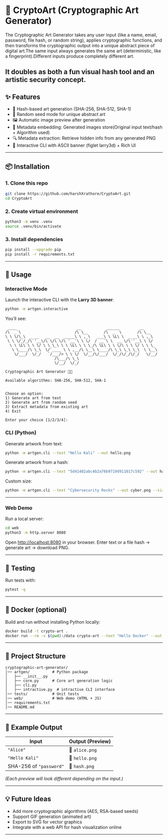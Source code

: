 # 🔐 CryptoArt (Cryptographic Art Generator)

The Cryptographic Art Generator takes any user input (like a name, email, password, file hash, or random string), applies cryptographic functions, and then transforms the cryptographic output into a unique abstract piece of digital art.The same input always generates the same art (deterministic, like a fingerprint).Different inputs produce completely different art.

It doubles as both a fun visual hash tool and an artistic security concept.
---

## ✨ Features

* 🔑 Hash-based art generation (SHA-256, SHA-512, SHA-1)
* 🎲 Random seed mode for unique abstract art
* 🖼️ Automatic image preview after generation
* 📜 Metadata embedding: Generated images store(Original input text/hash + Algorithm used)
* 🔍 Metadata extraction: Retrieve hidden info from any generated PNG
* 🎨 Interactive CLI with ASCII banner (figlet larry3d) + Rich UI

---

## 📦 Installation

### 1. Clone this repo

```bash
git clone https://github.com/harshXrathore/CryptoArt.git
cd CryptoArt
```

### 2. Create virtual environment

```bash
python3 -m venv .venv
source .venv/bin/activate
```

### 3. Install dependencies

```bash
pip install --upgrade pip
pip install -r requirements.txt
```

---

## 🚀 Usage


### **Interactive Mode**

Launch the interactive CLI with the **Larry 3D banner**:

```bash
python -m artgen.interactive
```

You’ll see:

```
 ____                           __           ______         __      
/\  _`\                        /\ \__       /\  _  \       /\ \__   
\ \ \/\_\  _ __   __  __  _____\ \ ,_\   ___\ \ \L\ \  _ __\ \ ,_\  
 \ \ \/_/_/\`'__\/\ \/\ \/\ '__`\ \ \/  / __`\ \  __ \/\`'__\ \ \/  
  \ \ \L\ \ \ \/ \ \ \_\ \ \ \L\ \ \ \_/\ \L\ \ \ \/\ \ \ \/ \ \ \_ 
   \ \____/\ \_\  \/`____ \ \ ,__/\ \__\ \____/\ \_\ \_\ \_\  \ \__\
    \/___/  \/_/   `/___/> \ \ \/  \/__/\/___/  \/_/\/_/\/_/   \/__/
                      /\___/\ \_\                                   
                      \/__/  \/_/                                   

Cryptographic Art Generator 🎨🔐

Available algorithms: SHA-256, SHA-512, SHA-1


Choose an option:
1) Generate art from text
2) Generate art from random seed
3) Extract metadata from existing art
4) Exit

Enter your choice [1/2/3/4]: 
```

### CLI (Python)

Generate artwork from text:

```bash
python -m artgen.cli --text "Hello Kali" --out hello.png
```

Generate artwork from a hash:

```bash
python -m artgen.cli --text "5d41402abc4b2a76b9719d911017c592" --out hash.png
```

Custom size:

```bash
python -m artgen.cli --text "Cybersecurity Rocks" --out cyber.png --size 800
```

---

### Web Demo

Run a local server:

```bash
cd web
python3 -m http.server 8080
```

Open [http://localhost:8080](http://localhost:8080) in your browser.
Enter text or a file hash → generate art → download PNG.

---

## 🧪 Testing

Run tests with:

```bash
pytest -q
```

---

## 🐳 Docker (optional)

Build and run without installing Python locally:

```bash
docker build -t crypto-art .
docker run --rm -v $(pwd):/data crypto-art --text "Hello Docker" --out /data/art.png
```

---

## 📂 Project Structure

```
cryptographic-art-generator/
│── artgen/          # Python package
│   ├── __init__.py
│   ├── core.py      # Core art generation logic
│   ├── cli.py
│   ├── intractive.py  # intractive CLI interface
│── tests/           # Unit tests
│── web/             # Web demo (HTML + JS)
│── requirements.txt
│── README.md
```

---

## 🌟 Example Output

| Input                   | Output (Preview) |
| ----------------------- | ---------------- |
| `"Alice"`               | 🎨 `alice.png`   |
| `"Hello Kali"`          | 🎨 `hello.png`   |
| SHA-256 of `"password"` | 🎨 `hash.png`    |

*(Each preview will look different depending on the input.)*

---

## 💡 Future Ideas

* Add more cryptographic algorithms (AES, RSA-based seeds)
* Support GIF generation (animated art)
* Export to SVG for vector graphics
* Integrate with a web API for hash visualization online

---

